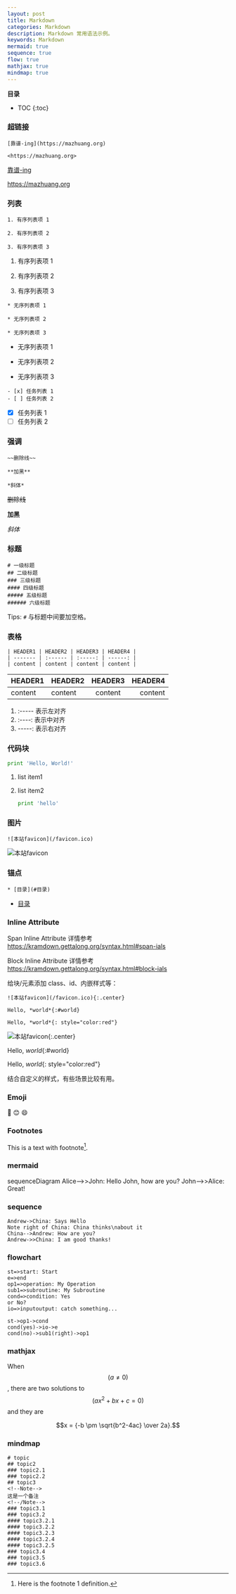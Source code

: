 ```yaml
---
layout: post
title: Markdown
categories: Markdown
description: Markdown 常用语法示例。
keywords: Markdown
mermaid: true
sequence: true
flow: true
mathjax: true
mindmap: true
---
```


**目录**

* TOC
{:toc}

### 超链接

```
[靠谱-ing](https://mazhuang.org)

<https://mazhuang.org>
```

[靠谱-ing](https://mazhuang.org)  

<https://mazhuang.org>

### 列表

```
1. 有序列表项 1

2. 有序列表项 2

3. 有序列表项 3
```

1. 有序列表项 1

2. 有序列表项 2

3. 有序列表项 3

```
* 无序列表项 1

* 无序列表项 2

* 无序列表项 3
```

* 无序列表项 1

* 无序列表项 2

* 无序列表项 3

```
- [x] 任务列表 1
- [ ] 任务列表 2
```

- [x] 任务列表 1
- [ ] 任务列表 2

### 强调

```
~~删除线~~

**加黑**

*斜体*
```

~~删除线~~

**加黑**

*斜体*

### 标题

```
# 一级标题
## 二级标题
### 三级标题
#### 四级标题
##### 五级标题
###### 六级标题
```

Tips: `#` 与标题中间要加空格。

### 表格

```
| HEADER1 | HEADER2 | HEADER3 | HEADER4 |
| ------- | :------ | :-----: | ------: |
| content | content | content | content |
```

| HEADER1 | HEADER2 | HEADER3 | HEADER4 |
| ------- | :------ | :-----: | ------: |
| content | content | content | content |

1. :----- 表示左对齐
2. :----: 表示中对齐
3. -----: 表示右对齐

### 代码块

```python
print 'Hello, World!'
```

1. list item1

2. list item2

   ```python
   print 'hello'
   ```

### 图片

```
![本站favicon](/favicon.ico)
```

![本站favicon](/favicon.ico)

### 锚点

```
* [目录](#目录)
```

* [目录](#目录)

### Inline Attribute

Span Inline Attribute 详情参考 <https://kramdown.gettalong.org/syntax.html#span-ials>

Block Inline Attribute 详情参考 <https://kramdown.gettalong.org/syntax.html#block-ials>

给块/元素添加 class、id、内嵌样式等：

```
![本站favicon](/favicon.ico){:.center}

Hello, *world*{:#world} 

Hello, *world*{: style="color:red"} 
```

![本站favicon](/favicon.ico){:.center}

Hello, *world*{:#world} 

Hello, *world*{: style="color:red"} 

结合自定义的样式，有些场景比较有用。

### Emoji

:camel:
:blush:
:smile:

### Footnotes

This is a text with footnote[^1].

### mermaid

<div class="mermaid">
sequenceDiagram
    Alice-->>John: Hello John, how are you?
    John-->>Alice: Great!
</div>

### sequence

```sequence
Andrew->China: Says Hello
Note right of China: China thinks\nabout it
China-->Andrew: How are you?
Andrew->>China: I am good thanks!
```

### flowchart

```flow
st=>start: Start
e=>end
op1=>operation: My Operation
sub1=>subroutine: My Subroutine
cond=>condition: Yes
or No?
io=>inputoutput: catch something...

st->op1->cond
cond(yes)->io->e
cond(no)->sub1(right)->op1
```

### mathjax

When $$(a \ne 0)$$, there are two solutions to $$(ax^2 + bx + c = 0)$$ and they are

$$x = {-b \pm \sqrt{b^2-4ac} \over 2a}.$$

### mindmap

```mindmap
# topic
## topic2
### topic2.1
### topic2.2
## topic3
<!--Note-->
这是一个备注
<!--/Note-->
### topic3.1
### topic3.2
#### topic3.2.1
#### topic3.2.2
#### topic3.2.3
#### topic3.2.4
#### topic3.2.5
### topic3.4
### topic3.5
### topic3.6
```

[^1]: Here is the footnote 1 definition.